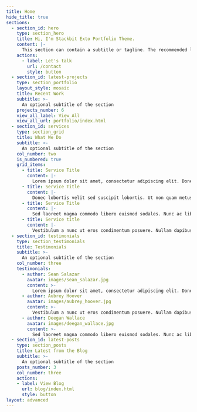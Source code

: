 ```yaml
---
title: Home
hide_title: true
sections:
  - section_id: hero
    type: section_hero
    title: Hi, I'm Stackbit Exto Portfolio Theme.
    content: |-
      This section can contain a subtitle or tagline. The recommended length is one to three sentences, but can be changed as you prefer.
    actions:
      - label: Let's talk
        url: /contact
        style: button
  - section_id: latest-projects
    type: section_portfolio
    layout_style: mosaic
    title: Recent Work
    subtitle: >-
      An optional subtitle of the section
    projects_number: 6
    view_all_label: View All
    view_all_url: portfolio/index.html
  - section_id: services
    type: section_grid
    title: What We Do
    subtitle: >-
      An optional subtitle of the section
    col_number: two
    is_numbered: true
    grid_items:
      - title: Service Title
        content: |-
          Lorem ipsum dolor sit amet, consectetur adipiscing elit. Donec nisl ligula, cursus id molestie vel, maximus aliquet risus. Vivamus in nibh fringilla, fringilla.
      - title: Service Title
        content: |-
          Donec lobortis velit sed suscipit lobortis. Ut non quam metus. Nullam a maximus mi. Quisque justo nunc, sollicitudin euismod euismod at, tincidunt ut tellus.
      - title: Service Title
        content: |-
          Sed laoreet magna commodo libero euismod sodales. Nunc ac libero convallis, interdum ligula vel, pretium diam. Integer commodo sem at dui sollicitudin.
      - title: Service title
        content: |-
          Vestibulum a nunc ut eros condimentum posuere. Nullam dapibus quis nunc non interdum. Pellentesque tortor ligula, gravida ac commodo eu.
  - section_id: testimonials
    type: section_testimonials
    title: Testimonials
    subtitle: >-
      An optional subtitle of the section
    col_number: three
    testimonials:
      - author: Sean Salazar
        avatar: images/sean_salazar.jpg
        content: >-
          Lorem ipsum dolor sit amet, consectetur adipiscing elit. Donec nisl ligula, cursus id molestie vel, maximus aliquet risus. Vivamus in nibh fringilla.
      - author: Aubrey Hoover
        avatar: images/aubrey_hoover.jpg
        content: >-
          Vestibulum a nunc ut eros condimentum posuere. Nullam dapibus quis nunc non interdum. Pellentesque tortor ligula, gravida ac commodo eu.
      - author: Deegan Wallace
        avatar: images/deegan_wallace.jpg
        content: >-
          Sed laoreet magna commodo libero euismod sodales. Nunc ac libero convallis, interdum ligula vel, pretium diam.
  - section_id: latest-posts
    type: section_posts
    title: Latest from the Blog
    subtitle: >-
      An optional subtitle of the section
    posts_number: 3
    col_number: three
    actions:
    - label: View Blog
      url: blog/index.html
      style: button
layout: advanced
---
```

